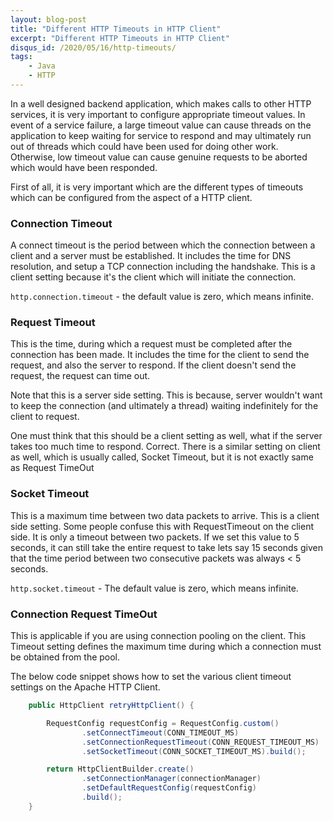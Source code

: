 ```yaml
---
layout: blog-post
title: "Different HTTP Timeouts in HTTP Client"
excerpt: "Different HTTP Timeouts in HTTP Client"
disqus_id: /2020/05/16/http-timeouts/
tags:
    - Java
    - HTTP
---
```


In a well designed backend application, which makes calls to other HTTP services, it is very important to configure appropriate timeout values. In event of a service failure, a large timeout value can cause threads on the application to keep waiting for service to respond and may ultimately run out of threads which could have been used for doing other work. Otherwise, low timeout value can cause genuine requests to be aborted which would have been responded.

First of all, it is very important which are the different types of timeouts which can be configured from the aspect of a HTTP client.

### Connection Timeout

A connect timeout is the period between which the connection between a client and a server must be established. It includes the time for DNS resolution, and setup a TCP connection including the handshake. This is a client setting because it's the client which will initiate the connection.

`http.connection.timeout` - the default value is zero, which means infinite.

### Request Timeout

This is the time, during which a request must be completed after the connection has been made. It includes the time for the client to send the request, and also the server to respond. If the client doesn't send the request, the request can time out.

Note that this is a server side setting. This is because, server wouldn't want to keep the connection (and ultimately a thread) waiting indefinitely for the client to request.

One must think that this should be a client setting as well, what if the server takes too much time to respond. Correct. There is a similar setting on client as well, which is usually called, Socket Timeout, but it is not exactly same as Request TimeOut

### Socket Timeout

This is a maximum time between two data packets to arrive. This is a client side setting. Some people confuse this with RequestTimeout on the client side. It is only a timeout between two packets. If we set this value to 5 seconds, it can still take the entire request to take lets say 15 seconds given that the time period between two consecutive packets was always < 5 seconds.

`http.socket.timeout` - The default value is zero, which means infinite.

### Connection Request TimeOut

This is applicable if you are using connection pooling on the client. This Timeout setting defines the maximum time during which a connection must be obtained from the pool.

The below code snippet shows how to set the various client timeout settings on the Apache HTTP Client.

```java
    public HttpClient retryHttpClient() {

        RequestConfig requestConfig = RequestConfig.custom()
                .setConnectTimeout(CONN_TIMEOUT_MS)
                .setConnectionRequestTimeout(CONN_REQUEST_TIMEOUT_MS)
                .setSocketTimeout(CONN_SOCKET_TIMEOUT_MS).build();

        return HttpClientBuilder.create()
                .setConnectionManager(connectionManager)
                .setDefaultRequestConfig(requestConfig)
                .build();
    }
```
